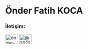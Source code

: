 <h1 align="left">Önder Fatih KOCA</h1>

<h3 align="left">İletişim:</h3>
<p align="left">
<a href="https://www.linkedin.com/in/önder-fatih-koca-939999252/" target="blank"><img align="center" src="https://raw.githubusercontent.com/rahuldkjain/github-profile-readme-generator/master/src/images/icons/Social/linked-in-alt.svg" alt="önder-fatih-koca-939999252/" height="30" width="40" /></a>
<a href="https://medium.com/@262284019" target="blank"><img align="center" src="https://raw.githubusercontent.com/rahuldkjain/github-profile-readme-generator/master/src/images/icons/Social/medium.svg" alt="@262284019" height="30" width="40" /></a>
</p>
